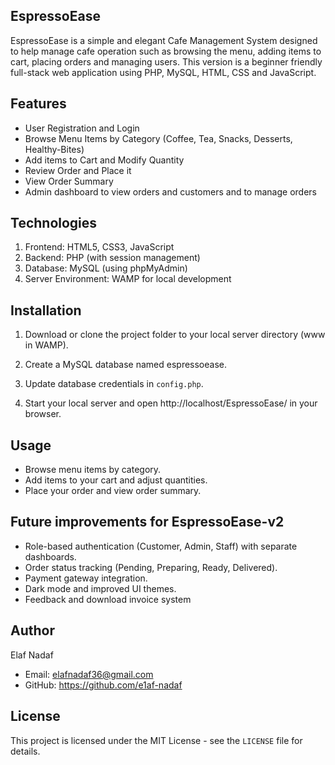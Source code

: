 ## EspressoEase

EspressoEase is a simple and elegant Cafe Management System designed to help
manage cafe operation such as browsing the menu, adding items to cart, placing
orders and managing users. This version is a beginner friendly full-stack web
application using PHP, MySQL, HTML, CSS and JavaScript.

## Features

- User Registration and Login
- Browse Menu Items by Category (Coffee, Tea, Snacks, Desserts, Healthy-Bites)
- Add items to Cart and Modify Quantity
- Review Order and Place it
- View Order Summary
- Admin dashboard to view orders and customers and to manage orders

## Technologies

1. Frontend: HTML5, CSS3, JavaScript
2. Backend: PHP (with session management)
3. Database: MySQL (using phpMyAdmin)
4. Server Environment: WAMP for local development

## Installation

1. Download or clone the project folder to your local server directory (www in
   WAMP).

2. Create a MySQL database named espressoease.

3. Update database credentials in `config.php`.

4. Start your local server and open http://localhost/EspressoEase/ in your
   browser.

## Usage

- Browse menu items by category.
- Add items to your cart and adjust quantities.
- Place your order and view order summary.

## Future improvements for EspressoEase-v2

- Role-based authentication (Customer, Admin, Staff) with separate dashboards.
- Order status tracking (Pending, Preparing, Ready, Delivered).
- Payment gateway integration.
- Dark mode and improved UI themes.
- Feedback and download invoice system

## Author

Elaf Nadaf

- Email: elafnadaf36@gmail.com
- GitHub: https://github.com/e1af-nadaf

## License

This project is licensed under the MIT License - see the `LICENSE` file for
details.
